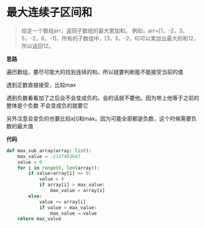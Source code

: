 # 最大连续子区间和
> 给定一个数组arr，返回子数组的最大累加和。
> 例如，arr=[1，-2，3，5，-2，6，-1]，所有的子数组中，[3，5，-2，6]可以累加出最大的和12，所以返回12。

**思路**

遍历数组，要尽可能大的找到连续的和。所以就要判断能不能接受当前的值

遇到正数直接接受，比较max

遇到负数看看加了之后会不会变成负的。会的话就不要他。因为带上他等于之前的整体是个负数
不会变成负的就要它

另外注意会变负的也要比较a[i]和max。因为可能全部都是负数，这个时候需要负数的最大值

**代码**

```python
def max_sub_array(array: list):
    max_value = -2147483647
    value = 0
    for i in range(0, len(array)):
        if value+array[i] <= 0:
            value = 0
            if array[i] > max_value:
                max_value = array[i]
        else:
            value += array[i]
            if value > max_value:
                max_value = value
    return max_value
```
